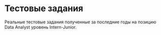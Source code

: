 # Тестовые задания
Реальные тестовые задания полученные за последние годы на позицию Data Analyst уровень Intern-Junior.
